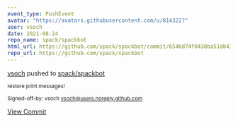 ```yaml
---
event_type: PushEvent
avatar: "https://avatars.githubusercontent.com/u/814322?"
user: vsoch
date: 2021-08-24
repo_name: spack/spackbot
html_url: https://github.com/spack/spackbot/commit/6546d74f0438ba51db41098c66a2611092fdc8c2
repo_url: https://github.com/spack/spackbot
---
```


<a href='https://github.com/vsoch' target='_blank'>vsoch</a> pushed to <a href='https://github.com/spack/spackbot' target='_blank'>spack/spackbot</a>

<small>restore print messages!

Signed-off-by: vsoch <vsoch@users.noreply.github.com></small>

<a href='https://github.com/spack/spackbot/commit/6546d74f0438ba51db41098c66a2611092fdc8c2' target='_blank'>View Commit</a>